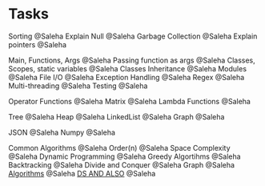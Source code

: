 # Tasks

Sorting @Saleha
Explain Null @Saleha
Garbage Collection @Saleha
Explain pointers @Saleha

Main, Functions, Args @Saleha 
Passing function as args @Saleha
Classes, Scopes, static variables @Saleha
Classes Inheritance @Saleha
Modules @Saleha
File I/O @Saleha
Exception Handling @Saleha
Regex @Saleha
Multi-threading @Saleha
Testing @Saleha

Operator Functions @Saleha
Matrix @Saleha
Lambda Functions @Saleha

Tree @Saleha
Heap @Saleha
LinkedList @Saleha
Graph @Saleha

JSON @Saleha
Numpy @Saleha


Common Algorithms @Saleha
Order(n) @Saleha
Space Complexity @Saleha
Dynamic Programming @Saleha
Greedy Algortihms @Saleha
Backtracking @Saleha
Divide and Conquer @Saleha
Graph @Saleha
[Algorithms](https://www.geeksforgeeks.org/fundamentals-of-algorithms/) @Saleha
[DS AND ALSO](https://practice.geeksforgeeks.org/courses/ds-and-algo-foundation) @Saleha
